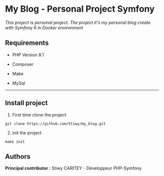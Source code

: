 # My Blog - Personal Project Symfony

*This project is personal project. The project it's my personal blog create with Symfony 6 in Docker environment*

## Requirements 

* PHP Version 8.1

* Composer

* Make

* MySql

---
## Install project

1. First time clone the project </br>
```
git clone https://github.com/Stiwy/my_blog.git
```

2. Init the project
```
make init
```

## Authors
**Principal contributor :** Stiwy CARITEY -  Développeur PHP-Symfony
